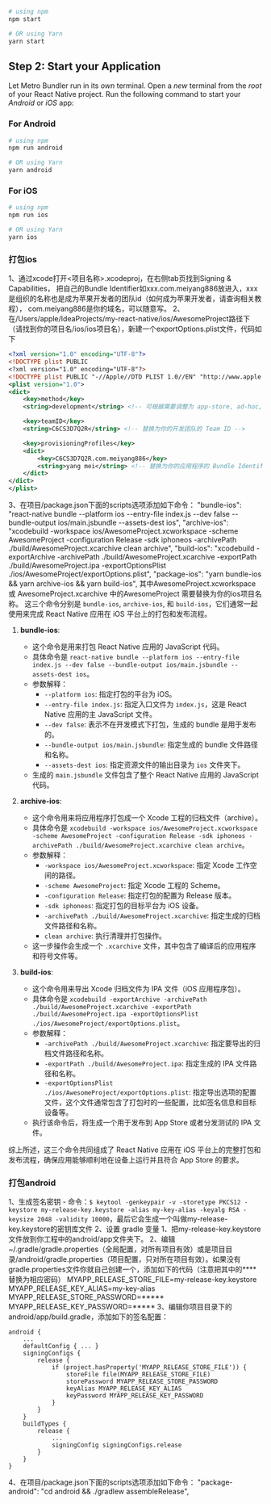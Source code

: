 ```bash
# using npm
npm start

# OR using Yarn
yarn start
```

## Step 2: Start your Application

Let Metro Bundler run in its _own_ terminal. Open a _new_ terminal from the _root_ of your React Native project. Run the following command to start your _Android_ or _iOS_ app:

### For Android

```bash
# using npm
npm run android

# OR using Yarn
yarn android
```

### For iOS

```bash
# using npm
npm run ios

# OR using Yarn
yarn ios
```

### 打包ios
1、通过xcode打开<项目名称>.xcodeproj，在右侧tab页找到Signing & Capabilities，
把自己的Bundle Identifier如xxx.com.meiyang886放进入，xxx是组织的名称也是成为苹果开发者的团队id（如何成为苹果开发者，请查询相关教程），
com.meiyang886是你的域名，可以随意写。
2、在/Users/apple/IdeaProjects/my-react-native/ios/AwesomeProject路径下（请找到你的项目名/ios/ios项目名），新建一个exportOptions.plist文件，代码如下
```xml
<?xml version="1.0" encoding="UTF-8"?>
<!DOCTYPE plist PUBLIC
<?xml version="1.0" encoding="UTF-8"?>
<!DOCTYPE plist PUBLIC "-//Apple//DTD PLIST 1.0//EN" "http://www.apple.com/DTDs/PropertyList-1.0.dtd">
<plist version="1.0">
<dict>
    <key>method</key>
    <string>development</string> <!-- 可根据需要调整为 app-store, ad-hoc, enterprise development 等 -->

    <key>teamID</key>
    <string>C6CS3D7Q2R</string> <!-- 替换为你的开发团队的 Team ID -->

    <key>provisioningProfiles</key>
    <dict>
        <key>C6CS3D7Q2R.com.meiyang886</key>
        <string>yang mei</string> <!-- 替换为你的应用程序的 Bundle Identifier 和配置文件的名称 -->
    </dict>
</dict>
</plist>
```
3、在项目/package.json下面的scripts选项添加如下命令：
"bundle-ios": "react-native bundle --platform ios --entry-file index.js --dev false --bundle-output ios/main.jsbundle --assets-dest ios",
"archive-ios": "xcodebuild -workspace ios/AwesomeProject.xcworkspace -scheme AwesomeProject -configuration Release -sdk iphoneos -archivePath ./build/AwesomeProject.xcarchive clean archive",
"build-ios": "xcodebuild -exportArchive -archivePath ./build/AwesomeProject.xcarchive -exportPath ./build/AwesomeProject.ipa -exportOptionsPlist ./ios/AwesomeProject/exportOptions.plist",
"package-ios": "yarn bundle-ios && yarn archive-ios && yarn build-ios",
其中AwesomeProject.xcworkspace 或 AwesomeProject.xcarchive 中的AwesomeProject 需要替换为你的ios项目名称。
这三个命令分别是 `bundle-ios`, `archive-ios`, 和 `build-ios`，它们通常一起使用来完成 React Native 应用在 iOS 平台上的打包和发布流程。
1. **bundle-ios**:
    - 这个命令是用来打包 React Native 应用的 JavaScript 代码。
    - 具体命令是 `react-native bundle --platform ios --entry-file index.js --dev false --bundle-output ios/main.jsbundle --assets-dest ios`。
    - 参数解释：
        - `--platform ios`: 指定打包的平台为 iOS。
        - `--entry-file index.js`: 指定入口文件为 `index.js`，这是 React Native 应用的主 JavaScript 文件。
        - `--dev false`: 表示不在开发模式下打包，生成的 bundle 是用于发布的。
        - `--bundle-output ios/main.jsbundle`: 指定生成的 bundle 文件路径和名称。
        - `--assets-dest ios`: 指定资源文件的输出目录为 `ios` 文件夹下。
    - 生成的 `main.jsbundle` 文件包含了整个 React Native 应用的 JavaScript 代码。

2. **archive-ios**:
    - 这个命令用来将应用程序打包成一个 Xcode 工程的归档文件（archive）。
    - 具体命令是 `xcodebuild -workspace ios/AwesomeProject.xcworkspace -scheme AwesomeProject -configuration Release -sdk iphoneos -archivePath ./build/AwesomeProject.xcarchive clean archive`。
    - 参数解释：
        - `-workspace ios/AwesomeProject.xcworkspace`: 指定 Xcode 工作空间的路径。
        - `-scheme AwesomeProject`: 指定 Xcode 工程的 Scheme。
        - `-configuration Release`: 指定打包的配置为 Release 版本。
        - `-sdk iphoneos`: 指定打包的目标平台为 iOS 设备。
        - `-archivePath ./build/AwesomeProject.xcarchive`: 指定生成的归档文件路径和名称。
        - `clean archive`: 执行清理并打包操作。
    - 这一步操作会生成一个 `.xcarchive` 文件，其中包含了编译后的应用程序和符号文件等。

3. **build-ios**:
    - 这个命令用来导出 Xcode 归档文件为 IPA 文件（iOS 应用程序包）。
    - 具体命令是 `xcodebuild -exportArchive -archivePath ./build/AwesomeProject.xcarchive -exportPath ./build/AwesomeProject.ipa -exportOptionsPlist ./ios/AwesomeProject/exportOptions.plist`。
    - 参数解释：
        - `-archivePath ./build/AwesomeProject.xcarchive`: 指定要导出的归档文件路径和名称。
        - `-exportPath ./build/AwesomeProject.ipa`: 指定生成的 IPA 文件路径和名称。
        - `-exportOptionsPlist ./ios/AwesomeProject/exportOptions.plist`: 指定导出选项的配置文件，这个文件通常包含了打包时的一些配置，比如签名信息和目标设备等。
    - 执行该命令后，将生成一个用于发布到 App Store 或者分发测试的 IPA 文件。

综上所述，这三个命令共同组成了 React Native 应用在 iOS 平台上的完整打包和发布流程，确保应用能够顺利地在设备上运行并且符合 App Store 的要求。

### 打包android
1、生成签名密钥
    - 命令：`$ keytool -genkeypair -v -storetype PKCS12 -keystore my-release-key.keystore -alias my-key-alias -keyalg RSA -keysize 2048 -validity 10000`，最后它会生成一个叫做my-release-key.keystore的密钥库文件
2、设置 gradle 变量
   1、把my-release-key.keystore文件放到你工程中的android/app文件夹下。
   2、编辑~/.gradle/gradle.properties（全局配置，对所有项目有效）或是项目目录/android/gradle.properties（项目配置，只对所在项目有效）。如果没有gradle.properties文件你就自己创建一个，添加如下的代码（注意把其中的****替换为相应密码）
      MYAPP_RELEASE_STORE_FILE=my-release-key.keystore
      MYAPP_RELEASE_KEY_ALIAS=my-key-alias
      MYAPP_RELEASE_STORE_PASSWORD=*****
      MYAPP_RELEASE_KEY_PASSWORD=*****
3、编辑你项目目录下的android/app/build.gradle，添加如下的签名配置：
```
android {
    ...
    defaultConfig { ... }
    signingConfigs {
        release {
            if (project.hasProperty('MYAPP_RELEASE_STORE_FILE')) {
                storeFile file(MYAPP_RELEASE_STORE_FILE)
                storePassword MYAPP_RELEASE_STORE_PASSWORD
                keyAlias MYAPP_RELEASE_KEY_ALIAS
                keyPassword MYAPP_RELEASE_KEY_PASSWORD
            }
        }
    }
    buildTypes {
        release {
            ...
            signingConfig signingConfigs.release
        }
    }
}
```
4、在项目/package.json下面的scripts选项添加如下命令：
"package-android": "cd android && ./gradlew assembleRelease",